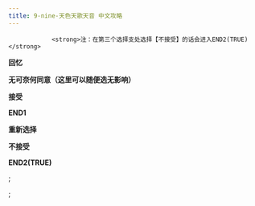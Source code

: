 ```yaml
---
title: 9-nine-天色天歌天音 中文攻略
---
```


                <strong>注：在第三个选择支处选择【不接受】的话会进入END2(TRUE)</strong>



<strong>回忆</strong>



<strong>无可奈何同意（这里可以随便选无影响）</strong>



<strong>接受</strong>



<strong>END1</strong>



<strong>重新选择</strong>



<strong>不接受</strong>



<strong>END2(TRUE)</strong>



 ;



 ;


              
